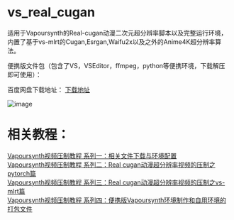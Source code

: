# vs_real_cugan

适用于Vapoursynth的Real-cugan动漫二次元超分辨率脚本以及完整运行环境，内置了基于vs-mlrt的Cugan,Esrgan,Waifu2x以及之外的Anime4K超分辨率算法。    

便携版文件包（包含了VS，VSEditor，ffmpeg，python等便携环境，下载解压即可使用）：  

百度网盘下载地址：
[下载地址](https://pan.baidu.com/s/11nPGh3yhJZbYhl5r7KFMsw?pwd=Nang)



![image](https://user-images.githubusercontent.com/72263191/192429146-a77fe715-970d-4aab-a134-fdd0dbf4b37b.png)



 
# 相关教程：   
[Vapoursynth视频压制教程 系列一：相关文件下载与环境配置](https://www.bilibili.com/read/cv17731059)  
[Vapoursynth视频压制教程 系列二：Real cugan动漫超分辨率视频的压制之pytorch篇](https://www.bilibili.com/read/cv18163819)  
[Vapoursynth视频压制教程 系列三：Real cugan动漫超分辨率视频的压制之vs-mlrt篇](https://www.bilibili.com/read/cv18164629)  
[Vapoursynth视频压制教程 系列四：便携版Vapoursynth环境制作和自用环境的打包文件](https://www.bilibili.com/read/cv18483831)

